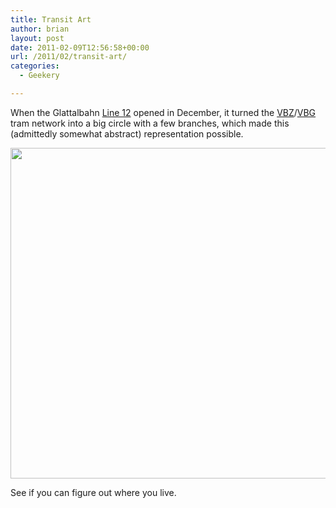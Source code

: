 ```yaml
---
title: Transit Art
author: brian
layout: post
date: 2011-02-09T12:56:58+00:00
url: /2011/02/transit-art/
categories:
  - Geekery

---
```

When the Glattalbahn [Line 12][1] opened in December, it turned the [VBZ][2]/[VBG][3] tram network into a big circle with a few branches, which made this (admittedly somewhat abstract) representation possible.

[<img class="aligncenter size-full wp-image-129" title="tram-circle-2" src="http://trammell.ch/wp-content/uploads/2011/02/tram-circle-2.png" alt="" width="652" height="529" srcset="https://trammell.ch/wp-content/uploads/2011/02/tram-circle-2.png 652w, https://trammell.ch/wp-content/uploads/2011/02/tram-circle-2-300x243.png 300w" sizes="(max-width: 652px) 100vw, 652px" />][4]

See if you can figure out where you live.

 [1]: http://www.vbg.ch/index.php?option=com_content&view=article&id=331&Itemid=239
 [2]: http://www.stadt-zuerich.ch/vbz/en/index.html
 [3]: http://www.vbg.ch/index.php
 [4]: http://trammell.ch/wp-content/uploads/2011/02/tram-circle-2.png